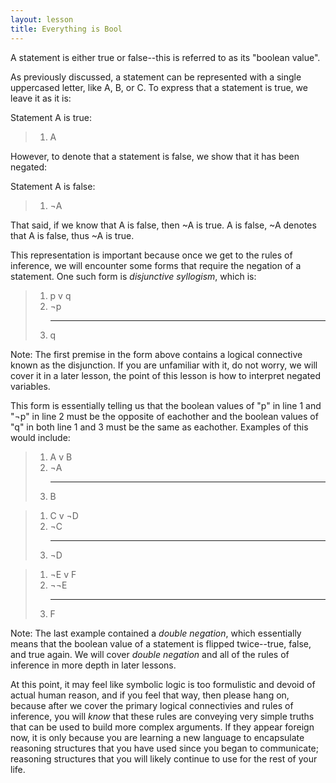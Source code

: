 ```yaml
---
layout: lesson
title: Everything is Bool
---
```


A statement is either true or false--this is referred to as its "boolean value".

As previously discussed, a statement can be represented with a single uppercased letter, like A, B, or C. To express that a statement is true, we leave it as it is:

Statement A is true:

>1. A

However, to denote that a statement is false, we show that it has been negated:

Statement A is false: 

>1. ¬A

That said, if we know that A is false, then ~A is true. A is false, ~A denotes that A is false, thus ~A is true. 

This representation is important because once we get to the rules of inference, we will encounter some forms that require the negation of a statement. One such form is _disjunctive syllogism_, which is:

> 1. p v q
> 2. ¬p
    <hr>
> 3. q

Note: The first premise in the form above contains a logical connective known as the disjunction. If you are unfamiliar with it, do not worry, we will cover it in a later lesson, the point of this lesson is how to interpret negated variables.

This form is essentially telling us that the boolean values of "p" in line 1 and "¬p" in line 2 must be the opposite of eachother and the boolean values of "q" in both line 1 and 3 must be the same as eachother. Examples of this would include:

> 1. A v B
> 2. ¬A
    <hr>
> 3. B

> 1. C v ¬D
> 2. ¬C
    <hr>
> 3. ¬D

> 1. ¬E v F
> 2. ¬¬E
    <hr>
> 3. F

Note: The last example contained a _double negation_, which essentially means that the boolean value of a statement is flipped twice--true, false, and true again. We will cover _double negation_ and all of the rules of inference in more depth in later lessons.

At this point, it may feel like symbolic logic is too formulistic and devoid of actual human reason, and if you feel that way, then please hang on, because after we cover the primary logical connectivies and rules of inference, you will _know_ that these rules are conveying very simple truths that can be used to build more complex arguments. If they appear foreign now, it is only because you are learning a new language to encapsulate reasoning structures that you have used since you began to communicate; reasoning structures that you will likely continue to use for the rest of your life. 

